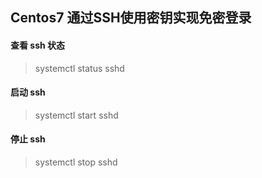 ## Centos7 通过SSH使用密钥实现免密登录

#### 查看 ssh 状态
> systemctl status sshd
#### 启动 ssh
> systemctl start sshd
#### 停止 ssh
> systemctl stop sshd
